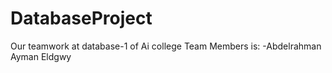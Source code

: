 # DatabaseProject
Our teamwork at database-1 of Ai college 
Team Members is:
-Abdelrahman Ayman Eldgwy 
